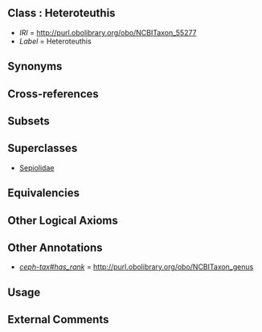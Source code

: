 
## Class : Heteroteuthis

 * *IRI* = http://purl.obolibrary.org/obo/NCBITaxon_55277
 * *Label* = Heteroteuthis

## Synonyms


## Cross-references


## Subsets


## Superclasses

 * [Sepiolidae](../../NCBITaxon/31/NCBITaxon_34531.md)

## Equivalencies


## Other Logical Axioms


## Other Annotations

 * *[ceph-tax#has_rank](../../ceph-tax#has/nk/ceph-tax#has_rank.md)* = http://purl.obolibrary.org/obo/NCBITaxon_genus

## Usage


## External Comments

